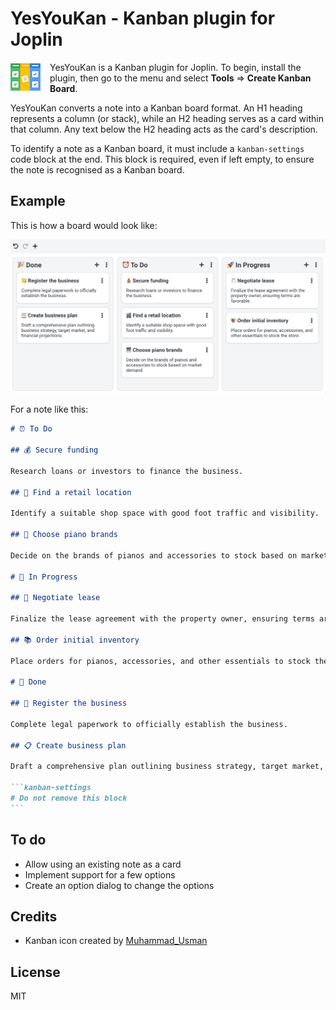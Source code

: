 # YesYouKan - Kanban plugin for Joplin

<img style="float:left; margin-right: 15px; margin-bottom:15px;" src="doc/images/icon48.png"/>

YesYouKan is a Kanban plugin for Joplin. To begin, install the plugin, then go to the menu and select **Tools** => **Create Kanban Board**.

YesYouKan converts a note into a Kanban board format. An H1 heading represents a column (or stack), while an H2 heading serves as a card within that column. Any text below the H2 heading acts as the card's description.

To identify a note as a Kanban board, it must include a `kanban-settings` code block at the end. This block is required, even if left empty, to ensure the note is recognised as a Kanban board.

## Example

This is how a board would look like:

![Example kanban board](./doc/images/ExampleBoard.png)

For a note like this:

````markdown
# ⏰ To Do

## 💰 Secure funding

Research loans or investors to finance the business.

## 🏬 Find a retail location

Identify a suitable shop space with good foot traffic and visibility.

## 🎹 Choose piano brands

Decide on the brands of pianos and accessories to stock based on market demand.

# 🚀 In Progress

## 🧾 Negotiate lease

Finalize the lease agreement with the property owner, ensuring terms are favorable.

## 📚 Order initial inventory

Place orders for pianos, accessories, and other essentials to stock the store.

# 🎉 Done

## 📒 Register the business

Complete legal paperwork to officially establish the business.

## 📋 Create business plan

Draft a comprehensive plan outlining business strategy, target market, and financial projections.

```kanban-settings
# Do not remove this block
```
````

## To do

- Allow using an existing note as a card
- Implement support for a few options
- Create an option dialog to change the options	

## Credits

- Kanban icon created by [Muhammad_Usman](https://www.flaticon.com/authors/muhammad-usman)

## License 

MIT